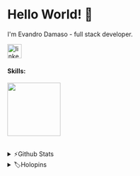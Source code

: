 
# Hello World! 👋

I'm Evandro Damaso - full stack developer.

<!-- [@Rocketseat](https://www.rocketseat.com.br/) Explorer T3 -->

<div>
  <a href="https://www.linkedin.com/comm/mynetwork/discovery-see-all?usecase=PEOPLE_FOLLOWS&followMember=evandro-damaso" target="_blank">
    <img src="https://skillicons.dev/icons?i=linkedin" height="32px" alt="linkedin" />
  </a>
</div>

#### Skills:

<p align="left">
  <a href="#my-stack">
    <img src="https://skillicons.dev/icons?i=html,css,js,ts,react,astro,next,tailwind,styledcomponents,sass,vscode,figma,git,github,nodejs,pnpm,docker&theme=dark&perline=6" height="120px" />
  </a>
</p>

<!-- div>
   <img src="https://cdn.jsdelivr.net/gh/devicons/devicon/icons/typescript/typescript-plain.svg" height="48px" alt="typescript" />&nbsp;
   <img src="https://cdn.jsdelivr.net/gh/devicons/devicon/icons/html5/html5-original-wordmark.svg" height="48px" alt="HTML5" />&nbsp;
   <img src="https://cdn.jsdelivr.net/gh/devicons/devicon/icons/css3/css3-original-wordmark.svg" height="48px"  alt="CSS3" />&nbsp;
   <img src="https://cdn.jsdelivr.net/gh/devicons/devicon/icons/javascript/javascript-plain.svg" height="48px" alt="JavaScript" />&nbsp;
   <img src="https://cdn.jsdelivr.net/gh/devicons/devicon/icons/react/react-original-wordmark.svg" height="48px" alt="ReactJs" />&nbsp;
   <img src="https://cdn.jsdelivr.net/gh/devicons/devicon/icons/git/git-original-wordmark.svg" height="48px" alt="Git" />&nbsp;
   <img src="https://cdn.jsdelivr.net/gh/devicons/devicon/icons/github/github-original-wordmark.svg" height="48px" alt="Github" />&nbsp;
   <img src="https://cdn.jsdelivr.net/gh/devicons/devicon/icons/vscode/vscode-original-wordmark.svg" height="48px" alt="VSCode" />&nbsp;
   <img src="https://cdn.jsdelivr.net/gh/devicons/devicon/icons/python/python-original-wordmark.svg" height="48px" alt="Python" />&nbsp;
</div -->

<br/>

<details>
  <summary>⚡Github Stats</summary>
  
  <a href="#">![Github stats](https://github-readme-stats.vercel.app/api?username=dam450&theme=blueberry&count_private=true&hide_border=true&line_height=20)</a>
  <a href="#">![Top Langs](https://github-readme-stats.vercel.app/api/top-langs/?username=dam450&layout=compact&theme=blueberry&count_private=true&hide_border=true)</a>
  <p align="right">
  <!-- Contador de visitas -->
  <img src="https://komarev.com/ghpvc/?username=dam450&color=green" alt="Dam450"  height="16" />
</p>
</details>

<!-- details>
  <summary>🪛 Stack</summary>
  <h3>My stack</h3>
</details -->

<details>
  <summary>🏷️Holopins</summary>
  
  <a href="https://holopin.io/@dam450">
    <img src="https://holopin.me/dam450" alt="@dam450's Holopin board" />
  </a>
</details>



<!--
<details>
  <summary>💻 Oh My Posh theme</summary>
  <p>
    My custom 
    <a href="https://gist.github.com/dam450/460bed707799527cda65f6d151852ce0">Oh My Posh theme</a> 
    (needs a nerd font to fully work)
    <br />
    <a href="https://gist.github.com/dam450/460bed707799527cda65f6d151852ce0"><img src="./.github/img/posh_theme.png" alt="Oh My Posh theme"   height="80"/></a>
  </p>
</details>


[![@dam450's Holopin board](https://holopin.me/dam450)](https://holopin.io/@dam450)

- Bachelor of Computer Science
![Snake animation](https://github.com/dam450/dam450/blob/output/github-contribution-grid-snake.svg)

- Python :snake:

- HTML

- CSS

- JavaScript


[![python logo](https://www.python.org/static/img/python-logo.png "python logo")](https://www.python.org/ "python logo")
 
the features of **Git** and **GitHub** 
 
and Frontend too



**dam450/dam450** is a ✨ _special_ ✨ repository because its `README.md` (this file) appears on your GitHub profile.

Here are some ideas to get you started:

- 🔭 I’m currently working on ...
- 🌱 I’m currently learning ...
- 👯 I’m looking to collaborate on ...
- 🤔 I’m looking for help with ...
- 💬 Ask me about ...
- 📫 How to reach me: ...
- 😄 Pronouns: ...
- ⚡ Fun fact: ...

pandao.github.io/editor.md/en.html
-->

